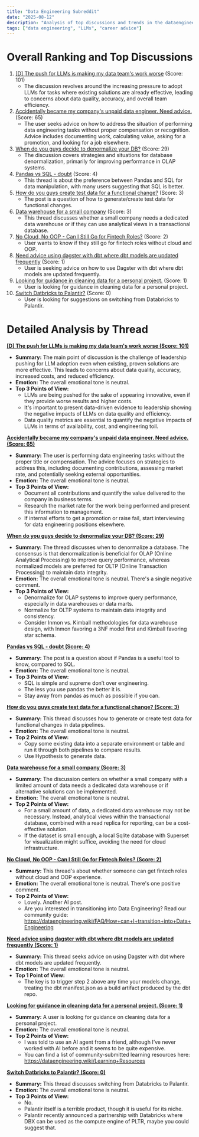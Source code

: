 ```yaml
---
title: "Data Engineering Subreddit"
date: "2025-08-12"
description: "Analysis of top discussions and trends in the dataengineering subreddit"
tags: ["data engineering", "LLMs", "career advice"]
---
```


# Overall Ranking and Top Discussions
1. [[D] The push for LLMs is making my data team's work worse](https://www.reddit.com/r/dataengineering/comments/1moanf4/the_push_for_llms_is_making_my_data_teams_work/) (Score: 101)
    * The discussion revolves around the increasing pressure to adopt LLMs for tasks where existing solutions are already effective, leading to concerns about data quality, accuracy, and overall team efficiency.
2.  [Accidentally became my company's unpaid data engineer. Need advice.](https://www.reddit.com/r/dataengineering/comments/1mo82xz/accidentally_became_my_companys_unpaid_data/) (Score: 65)
    * The user seeks advice on how to address the situation of performing data engineering tasks without proper compensation or recognition. Advice includes documenting work, calculating value, asking for a promotion, and looking for a job elsewhere.
3.  [When do you guys decide to denormalize your DB?](https://www.reddit.com/r/dataengineering/comments/1mo4ouk/when_do_you_guys_decide_to_denormalize_your_db/) (Score: 29)
    * The discussion covers strategies and situations for database denormalization, primarily for improving performance in OLAP systems.
4.  [Pandas vs SQL - doubt](https://www.reddit.com/r/dataengineering/comments/1mohowo/pandas_vs_sql_doubt/) (Score: 4)
    * This thread is about the preference between Pandas and SQL for data manipulation, with many users suggesting that SQL is better.
5.  [How do you guys create test data for a functional change?](https://www.reddit.com/r/dataengineering/comments/1moel28/how_do_you_guys_create_test_data_for_a_functional/) (Score: 3)
    * The post is a question of how to generate/create test data for functional changes.
6.  [Data warehouse for a small company](https://www.reddit.com/r/dataengineering/comments/1mogizo/data_warehouse_for_a_small_company/) (Score: 3)
    * This thread discusses whether a small company needs a dedicated data warehouse or if they can use analytical views in a transactional database.
7.  [No Cloud, No OOP - Can I Still Go for Fintech Roles?](https://www.reddit.com/r/dataengineering/comments/1moikon/no_cloud_no_oop_can_i_still_go_for_fintech_roles/) (Score: 2)
    * User wants to know if they still go for fintech roles without cloud and OOP.
8.  [Need advice using dagster with dbt where dbt models are updated frequently](https://www.reddit.com/r/dataengineering/comments/1mo64ly/need_advice_using_dagster_with_dbt_where_dbt/) (Score: 1)
    * User is seeking advice on how to use Dagster with dbt where dbt models are updated frequently.
9.  [Looking for guidance in cleaning data for a personal project.](https://www.reddit.com/r/dataengineering/comments/1moif7p/looking_for_guidance_in_cleaning_data_for_a/) (Score: 1)
    * User is looking for guidance in cleaning data for a personal project.
10. [Switch Datbricks to Palantir?](https://www.reddit.com/r/dataengineering/comments/1mog65z/switch_datbricks_to_palantir/) (Score: 0)
    * User is looking for suggestions on switching from Databricks to Palantir.

# Detailed Analysis by Thread
**[[D] The push for LLMs is making my data team's work worse (Score: 101)](https://www.reddit.com/r/dataengineering/comments/1moanf4/the_push_for_llms_is_making_my_data_teams_work/)**
*   **Summary:** The main point of discussion is the challenge of leadership pushing for LLM adoption even when existing, proven solutions are more effective. This leads to concerns about data quality, accuracy, increased costs, and reduced efficiency.
*   **Emotion:** The overall emotional tone is neutral.
*   **Top 3 Points of View:**
    *   LLMs are being pushed for the sake of appearing innovative, even if they provide worse results and higher costs.
    *   It's important to present data-driven evidence to leadership showing the negative impacts of LLMs on data quality and efficiency.
    *   Data quality metrics are essential to quantify the negative impacts of LLMs in terms of availability, cost, and engineering toil.

**[Accidentally became my company's unpaid data engineer. Need advice. (Score: 65)](https://www.reddit.com/r/dataengineering/comments/1mo82xz/accidentally_became_my_companys_unpaid_data/)**
*   **Summary:** The user is performing data engineering tasks without the proper title or compensation. The advice focuses on strategies to address this, including documenting contributions, assessing market rate, and potentially seeking external opportunities.
*   **Emotion:** The overall emotional tone is neutral.
*   **Top 3 Points of View:**
    *   Document all contributions and quantify the value delivered to the company in business terms.
    *   Research the market rate for the work being performed and present this information to management.
    *   If internal efforts to get a promotion or raise fail, start interviewing for data engineering positions elsewhere.

**[When do you guys decide to denormalize your DB? (Score: 29)](https://www.reddit.com/r/dataengineering/comments/1mo4ouk/when_do_you_guys_decide_to_denormalize_your_db/)**
*   **Summary:** The thread discusses when to denormalize a database. The consensus is that denormalization is beneficial for OLAP (Online Analytical Processing) to improve query performance, whereas normalized models are preferred for OLTP (Online Transaction Processing) to maintain data integrity.
*   **Emotion:** The overall emotional tone is neutral. There's a single negative comment.
*   **Top 3 Points of View:**
    *   Denormalize for OLAP systems to improve query performance, especially in data warehouses or data marts.
    *   Normalize for OLTP systems to maintain data integrity and consistency.
    *   Consider Inmon vs. Kimball methodologies for data warehouse design, with Inmon favoring a 3NF model first and Kimball favoring star schema.

**[Pandas vs SQL - doubt (Score: 4)](https://www.reddit.com/r/dataengineering/comments/1mohowo/pandas_vs_sql_doubt/)**
*   **Summary:** The post is a question about if Pandas is a useful tool to know, compared to SQL.
*   **Emotion:** The overall emotional tone is neutral.
*   **Top 3 Points of View:**
    *   SQL is simple and supreme don’t over engineering.
    *   The less you use pandas the better it is.
    *   Stay away from pandas as much as possible if you can.

**[How do you guys create test data for a functional change? (Score: 3)](https://www.reddit.com/r/dataengineering/comments/1moel28/how_do_you_guys_create_test_data_for_a_functional/)**
*   **Summary:** This thread discusses how to generate or create test data for functional changes in data pipelines.
*   **Emotion:** The overall emotional tone is neutral.
*   **Top 2 Points of View:**
    *   Copy some existing data into a separate environment or table and run it through both pipelines to compare results.
    *   Use Hypothesis to generate data.

**[Data warehouse for a small company (Score: 3)](https://www.reddit.com/r/dataengineering/comments/1mogizo/data_warehouse_for_a_small_company/)**
*   **Summary:** The discussion centers on whether a small company with a limited amount of data needs a dedicated data warehouse or if alternative solutions can be implemented.
*   **Emotion:** The overall emotional tone is neutral.
*   **Top 2 Points of View:**
    *   For a small amount of data, a dedicated data warehouse may not be necessary. Instead, analytical views within the transactional database, combined with a read replica for reporting, can be a cost-effective solution.
    *   If the dataset is small enough, a local Sqlite database with Superset for visualization might suffice, avoiding the need for cloud infrastructure.

**[No Cloud, No OOP - Can I Still Go for Fintech Roles? (Score: 2)](https://www.reddit.com/r/dataengineering/comments/1moikon/no_cloud_no_oop_can_i_still_go_for_fintech_roles/)**
*   **Summary:** This thread's about whether someone can get fintech roles without cloud and OOP experience.
*   **Emotion:** The overall emotional tone is neutral. There's one positive comment.
*   **Top 2 Points of View:**
    *   Lovely. Another AI post.
    *   Are you interested in transitioning into Data Engineering? Read our community guide: https://dataengineering.wiki/FAQ/How+can+I+transition+into+Data+Engineering

**[Need advice using dagster with dbt where dbt models are updated frequently (Score: 1)](https://www.reddit.com/r/dataengineering/comments/1mo64ly/need_advice_using_dagster_with_dbt_where_dbt/)**
*   **Summary:** This thread seeks advice on using Dagster with dbt where dbt models are updated frequently.
*   **Emotion:** The overall emotional tone is neutral.
*   **Top 1 Point of View:**
    *   The key is to trigger step 2 above any time your models change, treating the dbt manifest.json as a build artifact produced by the dbt repo.

**[Looking for guidance in cleaning data for a personal project. (Score: 1)](https://www.reddit.com/r/dataengineering/comments/1moif7p/looking_for_guidance_in_cleaning_data_for_a/)**
*   **Summary:** A user is looking for guidance on cleaning data for a personal project.
*   **Emotion:** The overall emotional tone is neutral.
*   **Top 2 Points of View:**
    *   I was told to use an AI agent from a friend, although I’ve never worked with AI before and it seems to be quite expensive.
    *   You can find a list of community-submitted learning resources here: https://dataengineering.wiki/Learning+Resources

**[Switch Datbricks to Palantir? (Score: 0)](https://www.reddit.com/r/dataengineering/comments/1mog65z/switch_datbricks_to_palantir/)**
*   **Summary:** This thread discusses switching from Databricks to Palantir.
*   **Emotion:** The overall emotional tone is neutral.
*   **Top 3 Points of View:**
    *   No.
    *   Palantir itself is a terrible product, though it is useful for its niche.
    *   Palantir recently announced a partnership with Databricks where DBX can be used as the compute engine of PLTR, maybe you could suggest that.
